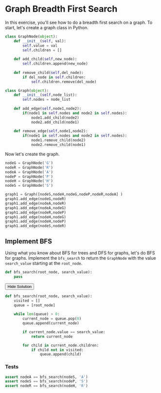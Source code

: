 
# Graph Breadth First Search
In this exercise, you'll see how to do a breadth first search on a graph. To start, let's create a graph class in Python.


```python
class GraphNode(object):
    def __init__(self, val):
        self.value = val
        self.children = []
        
    def add_child(self,new_node):
        self.children.append(new_node)
    
    def remove_child(self,del_node):
        if del_node in self.children:
            self.children.remove(del_node)

class Graph(object):
    def __init__(self,node_list):
        self.nodes = node_list
        
    def add_edge(self,node1,node2):
        if(node1 in self.nodes and node2 in self.nodes):
            node1.add_child(node2)
            node2.add_child(node1)
            
    def remove_edge(self,node1,node2):
        if(node1 in self.nodes and node2 in self.nodes):
            node1.remove_child(node2)
            node2.remove_child(node1)
```

Now let's create the graph.


```python
nodeG = GraphNode('G')
nodeR = GraphNode('R')
nodeA = GraphNode('A')
nodeP = GraphNode('P')
nodeH = GraphNode('H')
nodeS = GraphNode('S')

graph1 = Graph([nodeS,nodeH,nodeG,nodeP,nodeR,nodeA] ) 
graph1.add_edge(nodeG,nodeR)
graph1.add_edge(nodeA,nodeR)
graph1.add_edge(nodeA,nodeG)
graph1.add_edge(nodeR,nodeP)
graph1.add_edge(nodeH,nodeG)
graph1.add_edge(nodeH,nodeP)
graph1.add_edge(nodeS,nodeR)
```

## Implement BFS
Using what you know about BFS for trees and DFS for graphs, let's do BFS for graphs. Implement the `bfs_search` to return the `GraphNode` with the value `search_value` starting at the `root_node`.


```python
def bfs_search(root_node, search_value):
    pass
```

<span class="graffiti-highlight graffiti-id_fg1wpq1-id_g7fi7m5"><i></i><button>Hide Solution</button></span>


```python
def bfs_search(root_node, search_value):
    visited = []
    queue = [root_node]
    
    while len(queue) > 0:
        current_node = queue.pop(0)
        queue.append(current_node)

        if current_node.value == search_value:
            return current_node

        for child in current_node.children:
            if child not in visited:
                queue.append(child)
```

### Tests


```python
assert nodeA == bfs_search(nodeS, 'A')
assert nodeS == bfs_search(nodeP, 'S')
assert nodeR == bfs_search(nodeH, 'R')
```
